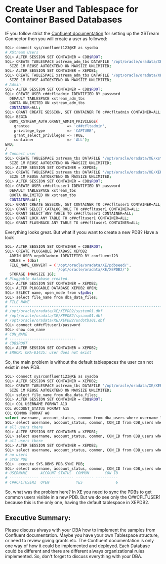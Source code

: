 # Create User and Tablespace for Container Based Databases

IF you follow strict the [Confluent documentation](https://docs.confluent.io/kafka-connectors/oracle-xstream-cdc-source/current/prereqs-validation.html#connect-oracle-xstream-cdc-source-prereqs-user-privileges) for setting up the XSTream Connector then you will create a user as followed:

```bash
SQL> connect sys/confluent123@XE as sysdba
# XStream Users
SQL> ALTER SESSION SET CONTAINER = CDB$ROOT;
SQL> CREATE TABLESPACE xstream_adm_tbs DATAFILE '/opt/oracle/oradata/XE/xstream_adm_tbs.dbf'
  SIZE 1M REUSE AUTOEXTEND ON MAXSIZE UNLIMITED;
SQL> ALTER SESSION SET CONTAINER = XEPDB1;
SQL> CREATE TABLESPACE xstream_adm_tbs DATAFILE '/opt/oracle/oradata/XE/XEPDB1/xstream_adm_tbs.dbf'
  SIZE 1M REUSE AUTOEXTEND ON MAXSIZE UNLIMITED;
# Admin
SQL> ALTER SESSION SET CONTAINER = CDB$ROOT;
SQL> CREATE USER c##cfltadmin IDENTIFIED BY password
  DEFAULT TABLESPACE xstream_adm_tbs
  QUOTA UNLIMITED ON xstream_adm_tbs
  CONTAINER=ALL;
SQL> GRANT CREATE SESSION, SET CONTAINER TO c##cfltadmin CONTAINER=ALL;
SQL> BEGIN
  DBMS_XSTREAM_AUTH.GRANT_ADMIN_PRIVILEGE(
    grantee                 => 'c##cfltadmin',
    privilege_type          => 'CAPTURE',
    grant_select_privileges => TRUE,
    container               => 'ALL');
END;
/
# Connect user
SQL> CREATE TABLESPACE xstream_tbs DATAFILE '/opt/oracle/oradata/XE/xstream_tbs.dbf'
  SIZE 1M REUSE AUTOEXTEND ON MAXSIZE UNLIMITED;
SQL> ALTER SESSION SET CONTAINER = XEPDB1;  
SQL> CREATE TABLESPACE xstream_tbs DATAFILE '/opt/oracle/oradata/XE/XEPDB1/xstream_tbs.dbf'
  SIZE 1M REUSE AUTOEXTEND ON MAXSIZE UNLIMITED;
SQL> ALTER SESSION SET CONTAINER = CDB$ROOT;  
SQL> CREATE USER c##cfltuser1 IDENTIFIED BY password
  DEFAULT TABLESPACE xstream_tbs
  QUOTA UNLIMITED ON xstream_tbs
  CONTAINER=ALL;
SQL> GRANT CREATE SESSION, SET CONTAINER TO c##cfltuser1 CONTAINER=ALL;
SQL> GRANT SELECT_CATALOG_ROLE TO c##cfltuser1 CONTAINER=ALL;
SQL> GRANT SELECT ANY TABLE TO c##cfltuser1 CONTAINER=ALL;
SQL> GRANT LOCK ANY TABLE TO c##cfltuser1 CONTAINER=ALL;
SQL> GRANT FLASHBACK ANY TABLE TO c##cfltuser1 CONTAINER=ALL;
```

Everything looks great. But what if yoou want to create a new PDB?
Have a look

```bash
SQL> ALTER SESSION SET CONTAINER = CDB$ROOT;  
SQL> CREATE PLUGGABLE DATABASE XEPDB2
  ADMIN USER xepdb1admin IDENTIFIED BY confluent123
  ROLES = (dba)
  FILE_NAME_CONVERT = ('/opt/oracle/oradata/XE/pdbseed/',
                       '/opt/oracle/oradata/XE/XEPDB2/')
  STORAGE (MAXSIZE 1G);
# Pluggable database created.
SQL> ALTER SESSION SET CONTAINER = XEPDB2;
SQL> ALTER PLUGGABLE DATABASE XEPDB2 OPEN;
SQL> SELECT name, open_mode from v$pdbs;
SQL> select file_name from dba_data_files;
# FILE_NAME
# --------------------------------------------------------------------------------
# /opt/oracle/oradata/XE/XEPDB2/system01.dbf
# /opt/oracle/oradata/XE/XEPDB2/sysaux01.dbf
# /opt/oracle/oradata/XE/XEPDB2/undotbs01.dbf
SQL> connect c##cfltuser1/password
SQL> show con_name
# CON_NAME
# ------------------------------
# CDB$ROOT
SQL> ALTER SESSION SET CONTAINER = XEPDB2;
# ERROR: ORA-01435: user does not exist
```

So, the main problem is without the default tablespaces the user can not exist in new PDB.

```bash
SQL> connect sys/confluent123@XE as sysdba 
SQL> ALTER SESSION SET CONTAINER = XEPDB2;  
SQL> CREATE TABLESPACE xstream_tbs DATAFILE '/opt/oracle/oradata/XE/XEPDB2/xstream_tbs.dbf'
  SIZE 1M REUSE AUTOEXTEND ON MAXSIZE UNLIMITED;
SQL> select file_name from dba_data_files;
SQL> ALTER SESSION SET CONTAINER = CDB$ROOT;  
SQL> COL USERNAME FORMAT A13
COL ACCOUNT_STATUS FORMAT A15
COL COMMON FORMAT A8
select username, account_status, common from dba_users where username like 'C##%';
SQL> select username, account_status, common, CON_ID from CDB_users where username like 'C##%';
# all users there
SQL> ALTER SESSION SET CONTAINER = XEPDB1;
SQL> select username, account_status, common, CON_ID from CDB_users where username like 'C##%';
# all users there
SQL> ALTER SESSION SET CONTAINER = XEPDB2;
SQL> select username, account_status, common, CON_ID from CDB_users where username like 'C##%';
# no users
# SYCN PDB
SQL>  execute SYS.DBMS_PDB.SYNC_PDB;
SQL> select username, account_status, common, CON_ID from CDB_users where username like 'C##%';
# USERNAME      ACCOUNT_STATUS  COMMON       CON_ID
# ------------- --------------- -------- ----------
# C##CFLTUSER1  OPEN            YES               6
```  

So, what was the problem here? In XE you need to sync the PDBs to get common users visible in a new PDB. But we do see only the C##CFLTUSER1 because this is the only one, having the default tablespace in XEPDB2.

## Executive Summary:

Please discuss always with your DBA how to implement the samples from Confluent documentation. Maybe you have your own Tablespace structure, or need to review giving grants etc. The Confluent documentation is only one way of how it could be implemented and deployed. Each Database could be different and there are different always organizational rules implemented.
So, don't forget to discuss everything with your DBA.